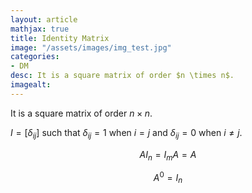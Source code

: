 ```yaml
---
layout: article
mathjax: true
title: Identity Matrix
image: "/assets/images/img_test.jpg"
categories:
- DM
desc: It is a square matrix of order $n \times n$. 
imagealt: 
---
```


It is a square matrix of order $n \times n$.

































































































































































































































































































































































$I = [\delta_{ij}]$ such that $\delta_{ij} = 1$ when $i=j$ and $\delta_{ij} = 0$ when $i \neq j$.


































































































































































































































































































































































$$AI_n = I_mA = A$$

































































































































































































































































































































































$$A^0 = I_n$$
































































































































































































































































































































































